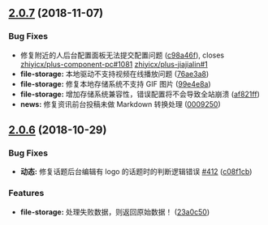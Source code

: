 <a name="2.0.7"></a>
## [2.0.7](https://github.com/slimkit/plus/compare/2.0.6...2.0.7) (2018-11-07)


### Bug Fixes

* 修复附近的人后台配置面板无法提交配置问题 ([c98a46f](https://github.com/slimkit/plus/commit/c98a46f)), closes [zhiyicx/plus-component-pc#1081](https://github.com/zhiyicx/plus-component-pc/issues/1081) [zhiyicx/plus-jiajialin#1](https://github.com/zhiyicx/plus-jiajialin/issues/1)
* **file-storage:** 本地驱动不支持视频在线播放问题 ([76ae3a8](https://github.com/slimkit/plus/commit/76ae3a8))
* **file-storage:** 修复本地存储系统不支持 GIF 图片 ([99e4e8a](https://github.com/slimkit/plus/commit/99e4e8a))
* **file-storage:** 增加存储系统兼容性，错误配置将不会导致全站崩溃 ([af821ff](https://github.com/slimkit/plus/commit/af821ff))
* **news:** 修复资讯前台投稿未做 Markdown 转换处理 ([0009250](https://github.com/slimkit/plus/commit/0009250))



<a name="2.0.6"></a>
## [2.0.6](https://github.com/slimkit/plus/compare/2.0.5...2.0.6) (2018-10-29)


### Bug Fixes

* **动态:** 修复话题后台编辑有 logo 的话题时的判断逻辑错误 [#412](https://github.com/slimkit/plus/issues/412) ([c08f1cb](https://github.com/slimkit/plus/commit/c08f1cb))


### Features

* **file-storage:** 处理失败数据，则返回原始数据！ ([23a0c50](https://github.com/slimkit/plus/commit/23a0c50))



